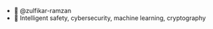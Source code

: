 - 👋 @zulfikar-ramzan
- 👀 Intelligent safety, cybersecurity, machine learning, cryptography

<!---
zulfikar-ramzan/zulfikar-ramzan is a ✨ special ✨ repository because its `README.md` (this file) appears on your GitHub profile.
You can click the Preview link to take a look at your changes.
--->
